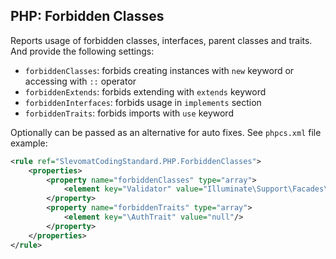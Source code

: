 ## PHP: Forbidden Classes

Reports usage of forbidden classes, interfaces, parent classes and traits. And provide the following settings:

*   `forbiddenClasses`: forbids creating instances with `new` keyword or accessing with `::` operator
*   `forbiddenExtends`: forbids extending with `extends` keyword
*   `forbiddenInterfaces`: forbids usage in `implements` section
*   `forbiddenTraits`: forbids imports with `use` keyword

Optionally can be passed as an alternative for auto fixes. See `phpcs.xml` file example:

```xml
<rule ref="SlevomatCodingStandard.PHP.ForbiddenClasses">
	<properties>
		<property name="forbiddenClasses" type="array">
			<element key="Validator" value="Illuminate\Support\Facades\Validator"/>
		</property>
		<property name="forbiddenTraits" type="array">
			<element key="\AuthTrait" value="null"/>
		</property>
	</properties>
</rule>
```
